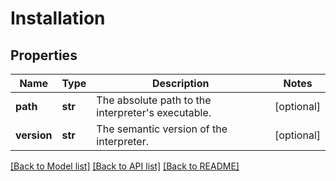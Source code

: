# Installation

## Properties
Name | Type | Description | Notes
------------ | ------------- | ------------- | -------------
**path** | **str** | The absolute path to the interpreter&#x27;s executable. | [optional] 
**version** | **str** | The semantic version of the interpreter. | [optional] 

[[Back to Model list]](../README.md#documentation-for-models) [[Back to API list]](../README.md#documentation-for-api-endpoints) [[Back to README]](../README.md)

